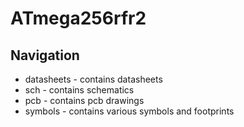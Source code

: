 # ATmega256rfr2 

## Navigation
* datasheets - contains datasheets
* sch - contains schematics
* pcb - contains pcb drawings
* symbols - contains various symbols and footprints
